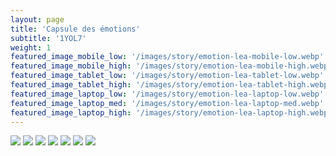```yaml
---
layout: page
title: 'Capsule des émotions'
subtitle: '1YOL7'
weight: 1
featured_image_mobile_low: '/images/story/emotion-lea-mobile-low.webp'
featured_image_mobile_high: '/images/story/emotion-lea-mobile-high.webp'
featured_image_tablet_low: '/images/story/emotion-lea-tablet-low.webp'
featured_image_tablet_high: '/images/story/emotion-lea-tablet-high.webp'
featured_image_laptop_low: '/images/story/emotion-lea-laptop-low.webp'
featured_image_laptop_med: '/images/story/emotion-lea-laptop-med.webp'
featured_image_laptop_high: '/images/story/emotion-lea-laptop-high.webp'
---
```


<div class="gallery" data-columns="2">
	<img class="lazyload" src="/images/emotion/10-crop.jpg">
	<img class="lazyload" src="/images/emotion/3.jpg">
	<img class="lazyload" src="/images/emotion/2-crop.jpg">
	<img class="lazyload" src="/images/emotion/9.jpg">
	<img class="lazyload" src="/images/emotion/4.jpg">
	<img class="lazyload" src="/images/emotion/1.jpg">
	<img class="lazyload" src="/images/emotion/7.jpg">
</div>
